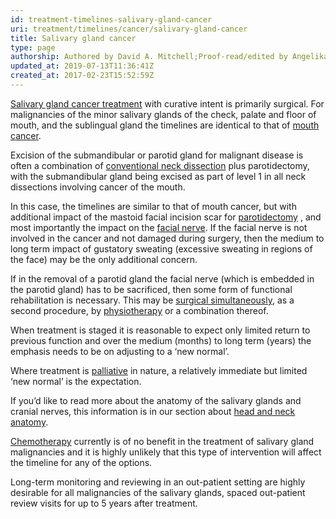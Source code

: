 ```yaml
---
id: treatment-timelines-salivary-gland-cancer
uri: treatment/timelines/cancer/salivary-gland-cancer
title: Salivary gland cancer
type: page
authorship: Authored by David A. Mitchell;Proof-read/edited by Angelika Sebald
updated_at: 2019-07-13T11:36:41Z
created_at: 2017-02-23T15:52:59Z
---
```


<p><a href="/treatment/surgery/cancer/salivary-gland-cancer">Salivary gland cancer treatment</a>    with curative intent is primarily surgical. For malignancies
    of the minor salivary glands of the check, palate and floor
    of mouth, and the sublingual gland the timelines are identical
    to that of <a href="/treatment/timelines/cancer/mouth-cancer">mouth cancer</a>.</p>
<p>Excision of the submandibular or parotid gland for malignant
    disease is often a combination of <a href="/treatment/surgery/cancer/mouth-cancer/more-info">conventional neck dissection</a>    plus parotidectomy, with the submandibular gland being excised
    as part of level 1 in all neck dissections involving cancer
    of the mouth.</p>
<p>In this case, the timelines are similar to that of mouth cancer,
    but with additional impact of the mastoid facial incision
    scar for <a href="/treatment/surgery/salivary-gland-problems/detailed">parotidectomy</a>    , and most importantly the impact on the <a href="/diagnosis/a-z/neuropathies/detailed">facial nerve</a>.
    If the facial nerve is not involved in the cancer and not
    damaged during surgery, then the medium to long term impact
    of gustatory sweating (excessive sweating in regions of the
    face) may be the only additional concern.</p>
<p>If in the removal of a parotid gland the facial nerve (which
    is embedded in the parotid gland) has to be sacrificed, then
    some form of functional rehabilitation is necessary. This
    may be <a href="/treatment/surgery/reconstruction">surgical simultaneously</a>,
    as a second procedure, by <a href="/help/physiotherapy">physiotherapy</a>    or a combination thereof.</p>
<p>When treatment is staged it is reasonable to expect only limited
    return to previous function and over the medium (months)
    to long term (years) the emphasis needs to be on adjusting
    to a ‘new normal’.</p>
<p>Where treatment is <a href="/treatment/timelines/palliative-care">palliative</a>    in nature, a relatively immediate but limited ‘new normal’
    is the expectation.</p>
<aside>
    <p>If you’d like to read more about the anatomy of the salivary
        glands and cranial nerves, this information is in our
        section about <a href="/diagnosis/anatomy">head and neck anatomy</a>.</p>
</aside>
<p><a href="/treatment/chemotherapy">Chemotherapy</a> currently
    is of no benefit in the treatment of salivary gland malignancies
    and it is highly unlikely that this type of intervention
    will affect the timeline for any of the options.</p>
<p>Long-term monitoring and reviewing in an out-patient setting
    are highly desirable for all malignancies of the salivary
    glands, spaced out-patient review visits for up to 5 years
    after treatment.</p>
